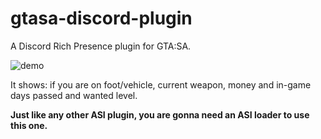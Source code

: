 # gtasa-discord-plugin
A Discord Rich Presence plugin for GTA:SA.

![demo](https://i.imgur.com/2X1abS1.png)

It shows: if you are on foot/vehicle, current weapon, money and in-game days passed and wanted level.

**Just like any other ASI plugin, you are gonna need an ASI loader to use this one.**
